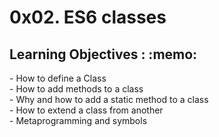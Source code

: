 <h1>0x02. ES6 classes</h1>

<h2> Learning Objectives : :memo:</h2>
- How to define a Class <br>
- How to add methods to a class<br>
- Why and how to add a static method to a class<br>
- How to extend a class from another<br>
- Metaprogramming and symbols<br>
